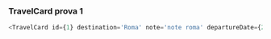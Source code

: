 ### TravelCard prova 1 ###

```js
<TravelCard id={1} destination='Roma' note='note roma' departureDate={200} returnDate={300}/>
```